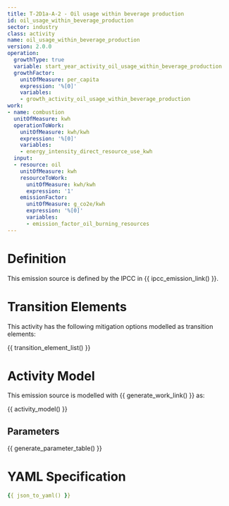 ```yaml
---
title: T-2D1a-A-2 - Oil usage within beverage production
id: oil_usage_within_beverage_production
sector: industry
class: activity
name: oil_usage_within_beverage_production
version: 2.0.0
operation:
  growthType: true
  variable: start_year_activity_oil_usage_within_beverage_production
  growthFactor:
    unitOfMeasure: per_capita
    expression: '%[0]'
    variables:
    - growth_activity_oil_usage_within_beverage_production
work:
- name: combustion
  unitOfMeasure: kwh
  operationToWork:
    unitOfMeasure: kwh/kwh
    expression: '%[0]'
    variables:
    - energy_intensity_direct_resource_use_kwh
  input:
  - resource: oil
    unitOfMeasure: kwh
    resourceToWork:
      unitOfMeasure: kwh/kwh
      expression: '1'
    emissionFactor:
      unitOfMeasure: g_co2e/kwh
      expression: '%[0]'
      variables:
      - emission_factor_oil_burning_resources
---
```



# Definition
This emission source is defined by the IPCC in {{ ipcc_emission_link() }}.

# Transition Elements

This activity has the following mitigation options modelled as transition elements:

{{ transition_element_list() }}

# Activity Model
This emission source is modelled with {{ generate_work_link() }} as:

{{ activity_model() }}

## Parameters

{{ generate_parameter_table() }}

# YAML Specification

```yaml
{{ json_to_yaml() }}
```

